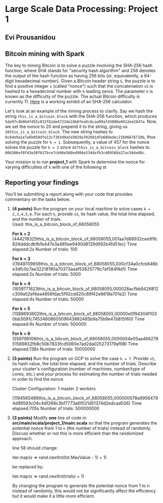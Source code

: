 # Large Scale Data Processing: Project 1
## Evi Prousanidou


## Bitcoin mining with Spark
The key to mining Bitcoin is to solve a puzzle involving the SHA-256 hash function, where SHA stands for "security hash algorithm" and 256 denotes the output of the hash function as having 256 bits (or, equivalently, a 64-digit hexadecimal number). Given a Bitcoin header string `S`, the puzzle is to find a positive integer `x` (called "nonce") such that the concatenation `xS` is hashed to a hexadecimal number with `k` leading zeros. The parameter `k` is known as the difficulty of the puzzle. The actual Bitcoin difficulty is currently 11. [Here](https://emn178.github.io/online-tools/sha256.html) is a working exhibit of an SHA-256 calculator.  

Let's look at an example of the mining process to clarify. Say we hash the string `this_is_a_bitcoin_block` with the SHA-256 function, which produces `5de97c4b0b4fd55c033fb1de4723de24b8fea9c6caa09af43008e0412ee2847a`. Now, we set the nonce to 20 and prepend it to the string, giving us `20this_is_a_bitcoin_block`. The new string hashes to `0c6de9a1e7a6b958dfe13c7383d9a5d3029a702691dfe689adec21b06676710b`, thus solving the puzzle for `k = 1`. Subsequently, a value of 457 for the nonce solves the puzzle for `k = 2` since `457this_is_a_bitcoin_block` hashes to `004306ef8f43e38fb17bce7cb96e568ed904e334dafb3cd69568a27ac564e08c`.  

Your mission is to run **project_1** with Spark to determine the nonce for varying difficulties of `k` with one of the following st

## Reporting your findings
You'll be submitting a report along with your code that provides commentary on the tasks below.  

1. **(4 points)** Run the program on your local machine to solve cases `k = 2,3,4,5,6`. For each `k`, provide `xS`, its hash value, the total time elapsed, and the number of trials.     
   Used: this_is_a_bitcoin_block_of_68058055

    **For k = 2**
    (444218325this_is_a_bitcoin_block_of_68058055,001aa7d88932cee91fc824dddcdbfb1b447e3a485ee9490d8129d992b4fd51ec)
    Time elapsed:2s
    Number of trials: 100
    
    **For k = 3**
    ((1949709656this_is_a_bitcoin_block_of_68058055,000cf34a0cfcb846be3dfc0c7ae32218190a70373aaaf53825779c7af584f4d1)
    Time elapsed:2s
    Number of trials: 5000
    
    **For k = 4**
    (1939771623this_is_a_bitcoin_block_of_68058055,000028acfbb9426812c309a52ef6ea4856fdac5f92cd420c89f42e8619a701e2)
    Time elapsed:4s
    Number of trials: 50000
    
    **For k = 5**
    (1388693602this_is_a_bitcoin_block_of_68058055,00000e0f94304f1030bb3091c7453460860509643882485b9a75b9e47b815f60)
    Time elapsed:9s
    Number of trials: 500000
    
    **For k = 6**
    (559798106this_is_a_bitcoin_block_of_68058055,0000004e05aa46627851589832fb8c50b7833fcd5060e7ad2da025273179af98)
    Time elapsed:138s
    Number of trials: 10000000


3. **(3 points)** Run the program on GCP to solve the case `k = 7`. Provide `xS`, its hash value, the total time elapsed, and the number of trials. Describe your cluster's configuration (number of machines, number/type of cores, etc.) and your process for estimating the number of trials needed in order to find the nonce
   
    Cluster Configuration:
      1 master
      2 workers
      
    (1194565486this_is_a_bitcoin_block_of_68058055,000000078a99564794d99593c04c4df268c3bf7773a6f021d51374d2edcad026)
    Time elapsed:705s
    Number of trials: 500000000


5. **(3 points)** Modify **one** line of code in **src/main/scala/project_1/main.scala** so that the program generates the potential nonce from 1 to `n` (the number of trials) instead of randomly. Discuss whether or not this is more efficient than the randomized approach.

   line 58 should change:
   
      iter.map(x => rand.nextInt(Int.MaxValue - 1) + 1)
    
    be replaced by:
    
      iter.map(x => rand.nextInt(trials) + 1)
      
      
    By changing the program to generate the potential nonce from 1 to n instead of randomly, this would not be significantly affect the efficiency but it would make     it a little more efficient.
      
      
    


    


